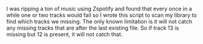 I was ripping a ton of music using Zspotify and found that every once in a while one or two tracks would fail so I wrote this script to scan my library to find which tracks we missing. The only known limitation is it will not catch any missing tracks that are after the last existing file. So if track 13 is missing but 12 is present, it will not catch that.
